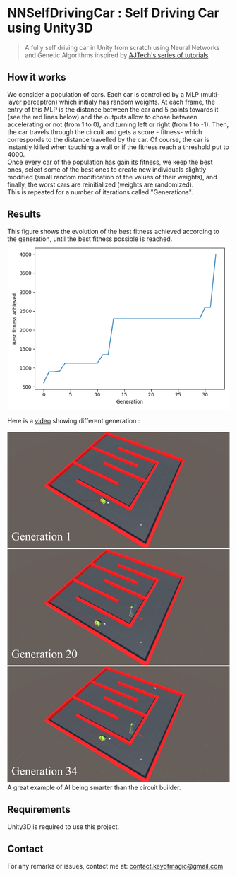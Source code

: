 # NNSelfDrivingCar : Self Driving Car using Unity3D
> A fully self driving car in Unity from scratch using Neural Networks and Genetic Algorithms inspired by [AJTech's series of tutorials](https://www.youtube.com/watch?v=C6SZUU8XQQ0&list=PL9FeLoYIHiTwyS18t1RUJQCKFy_abl3qe&ab_channel=AJTechAJTech).

## How it works
We consider a population of cars. Each car is controlled by a MLP (multi-layer perceptron) which initialy has random weights. At each frame, the entry of this MLP is the distance between the car and 5 points towards it (see the red lines below) and the outputs allow to chose between accelerating or not (from 1 to 0), and turning left or right (from 1 to -1). Then, the car travels through the circuit and gets a score - fitness- which corresponds to the distance travelled by the car. Of course, the car is instantly killed when touching a wall or if the fitness reach a threshold put to 4000.<br/>
Once every car of the population has gain its fitness, we keep the best ones, select some of the best ones to create new individuals slightly modified (small random modification of the values of their weights), and finally, the worst cars are reinitialized (weights are randomized).<br/>
This is repeated for a number of iterations called "Generations".

## Results
This figure shows the evolution of the best fitness achieved according to the generation, until the best fitness possible is reached.
![](Plot.png)

Here is a [video](https://www.youtube.com/watch?v=EZHOONPLUZg) showing different generation :<br/>
<br/>
![Alt Text](1-10.gif)
![Alt Text](20-25.gif)
![Alt Text](34.gif)
<br/>
A great example of AI being smarter than the circuit builder.

## Requirements
Unity3D is required to use this project.

## Contact
For any remarks or issues, contact me at: <contact.keyofmagic@gmail.com>

